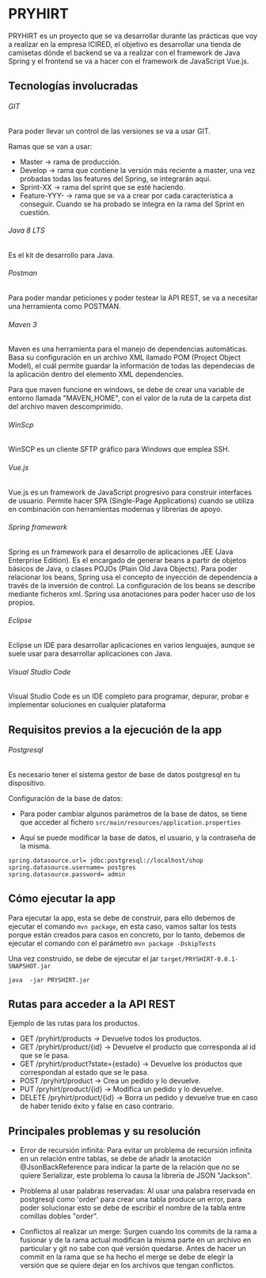 PRYHIRT
=======

PRYHIRT es un proyecto que se va desarrollar durante las prácticas que voy a realizar en la empresa ICIRED, el objetivo es desarrollar 
una tienda de camisetas dónde el backend se va a realizar con el framework de Java Spring y el frontend se va a hacer con el framework 
de JavaScript Vue.js.

Tecnologías involucradas
------------------
###### GIT
Para poder llevar un control de las versiones se va a usar GIT.

Ramas que se van a usar:

* Master -> rama de producción.
* Develop -> rama que contiene la versión más reciente a master, una vez probadas todas las features del Spring, se integrarán aquí.
* Sprint-XX -> rama del sprint que se esté haciendo.
* Feature-YYY-<nombre> -> rama que se va a crear por cada característica a conseguir. Cuando se ha probado se integra en la rama del
Sprint en cuestión.

###### Java 8 LTS

Es el kit de desarrollo para Java.

###### Postman

Para poder mandar peticiones y poder testear la API REST, se va a necesitar una herramienta como POSTMAN.

###### Maven 3

Maven es una herramienta para el manejo de dependencias automáticas. Basa su configuración en un archivo XML llamado POM
(Project Object Model), el cuál permite guardar la información de todas las dependecias de la aplicación dentro del elemento
XML dependencies.

Para que maven funcione en windows, se debe de crear una variable de entorno llamada "MAVEN_HOME", con el valor de la ruta de la carpeta dist del archivo maven descomprimido.

###### WinScp

WinSCP es un cliente SFTP gráfico para Windows que emplea SSH.

###### Vue.js

Vue.js es un framework de JavaScript progresivo para construir interfaces de usuario. Permite hacer SPA (Single-Page Applications)
cuando se utiliza en combinación con herramientas modernas y librerías de apoyo.

###### Spring framework

Spring es un framework para el desarrollo de aplicaciones  JEE (Java Enterprise Edition). Es el encargado de generar beans a partir
de objetos básicos de Java, o clases POJOs (Plain Old Java Objects). Para poder relacionar los beans, Spring usa el concepto de 
inyección de dependencia a través de la inversión de control. La configuración de los beans se describe mediante ficheros xml. 
Spring usa anotaciones para poder hacer uso de los propios.

###### Eclipse

Eclipse un IDE para desarrollar aplicaciones en varios lenguajes, aunque se suele usar para desarrollar aplicaciones con Java.

###### Visual Studio Code

Visual Studio Code es un IDE completo para programar, depurar, probar e implementar soluciones en cualquier plataforma

Requisitos previos a la ejecución de la app
------------------
###### Postgresql

Es necesario tener el sistema gestor de base de datos postgresql en tu dispositivo.

Configuración de la base de datos:

* Para poder cambiar algunos parámetros de la base de datos, se tiene que acceder al fichero ``` src/main/resources/application.properties ```

* Aquí se puede modificar la base de datos, el usuario, y la contraseña de la misma.
```
spring.datasource.url= jdbc:postgresql://localhost/shop
spring.datasource.username= postgres
spring.datasource.password= admin
```
Cómo ejecutar la app
--------------------

Para ejecutar la app, esta se debe de construir, para ello debemos de ejecutar el comando ``` mvn package ```, en esta caso, vamos saltar los tests porque están creados para casos en concreto, por lo tanto, debemos de ejecutar el comando con el parámetro ``` mvn package -DskipTests ```


Una vez construido, se debe de ejecutar el jar ``` target/PRYSHIRT-0.0.1-SNAPSHOT.jar ```
```
java  -jar PRYSHIRT.jar
```

Rutas para acceder a la API REST
--------------------------------
Ejemplo de las rutas para los productos.

* GET /pryhirt/products -> Devuelve todos los productos.
* GET /pryhirt/product/{id} -> Devuelve el producto que corresponda al id que se le pasa.
* GET /pryhirt/product?state={estado} -> Devuelve los productos que correspondan al estado que se le pasa.
* POST /pryhirt/product -> Crea un pedido y lo devuelve.
* PUT /pryhirt/product/{id} -> Modifica un pedido y lo devuelve.
* DELETE /pryhirt/product/{id} -> Borra un pedido y devuelve true en caso de haber tenido éxito y false en caso contrario.

Principales problemas y su resolución
-------------------------------------
* Error de recursión infinita: Para evitar un problema de recursión infinita en un relación entre tablas, se debe de añadir la 
anotación @JsonBackReference para indicar la parte de la relación que no se quiere Serializar, este problema lo causa la librería
de JSON "Jackson".

* Problema al usar palabras reservadas: Al usar una palabra reservada en postgresql como 'order' para crear una tabla produce un error,
para poder solucionar esto se debe de escribir el nombre de la tabla entre comillas dobles "order".

* Conflictos al realizar un merge: Surgen cuando los commits de la rama a fusionar y de la rama actual modifican la misma parte en un
archivo en particular y git no sabe con qué versión quedarse. Antes de hacer un commit en la rama que se ha hecho el merge se debe
de elegir la versión que se quiere dejar en los archivos que tengan conflictos.
